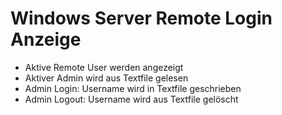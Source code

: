 <h1>Windows Server Remote Login Anzeige</h1>
<ul>
<li>Aktive Remote User werden angezeigt</li>
<li>Aktiver Admin wird aus Textfile gelesen</li>
<li>Admin Login: Username wird in Textfile geschrieben</li>
<li>Admin Logout: Username wird aus Textfile gelöscht</li>
</ul>